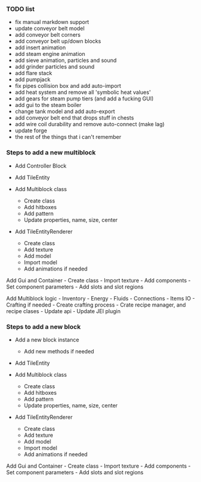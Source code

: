 ### TODO list

- fix manual markdown support
- update conveyor belt model
- add conveyor belt corners
- add conveyor belt up/down blocks
- add insert animation
- add steam engine animation
- add sieve animation, particles and sound
- add grinder particles and sound
- add flare stack
- add pumpjack
- fix pipes collision box and add auto-import
- add heat system and remove all 'symbolic heat values'
- add gears for steam pump tiers (and add a fucking GUI)
- add gui to the steam boiler
- change tank model and add auto-export
- add conveyor belt end that drops stuff in chests
- add wire coil durability and remove auto-connect (make lag)
- update forge
- the rest of the things that i can't remember


### Steps to add a new multiblock
- Add Controller Block
- Add TileEntity
- Add Multiblock class 
    - Create class
    - Add hitboxes
    - Add pattern
    - Update properties, name, size, center
    
- Add TileEntityRenderer
    - Create class
    - Add texture
    - Add model
    - Import model
    - Add animations if needed
    
Add Gui and Container
    - Create class
    - Import texture
    - Add components
    - Set component parameters
    - Add slots and slot regions
    
Add Multiblock logic
    - Inventory
    - Energy
    - Fluids
    - Connections
    - Items IO
    - Crafting if needed
        - Create crafting process
        - Crate recipe manager, and recipe clases
        - Update api
        - Update JEI plugin
        
### Steps to add a new block

- Add a new block instance
    - Add new methods if needed
       
- Add TileEntity
- Add Multiblock class 
    - Create class
    - Add hitboxes
    - Add pattern
    - Update properties, name, size, center
    
- Add TileEntityRenderer
    - Create class
    - Add texture
    - Add model
    - Import model
    - Add animations if needed
    
Add Gui and Container
    - Create class
    - Import texture
    - Add components
    - Set component parameters
    - Add slots and slot regions
